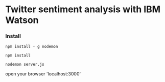 # Twitter sentiment analysis with IBM Watson

### Install

```
npm install - g nodemon
```
```
npm install
```
```
nodemon server.js
```

open your browser 'localhost:3000'
